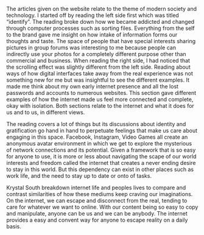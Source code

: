 The articles given on the website relate to the theme of modern society and technology. I started off by reading the left side first which was titled “identify”. The reading broke down how we became addicted and changed through computer processes such as sorting files. Everything from the self to the brand gave me insight on how intake of information forms our thoughts and taste. The space of people that have special interests sharing pictures in group forums was interesting to me because people can indirectly use your photos for a completely different purpose other than commercial and business. When reading the right side, I had noticed that the scrolling effect was slightly different from the left side. Reading about ways of how digital interfaces take away from the real experience was not something new for me but was insightful to see the different examples. It made me think about my own early internet presence and all the lost passwords and accounts to numerous websites. This section gave different examples of how the internet made us feel more connected and complete, okay with isolation. Both sections relate to the internet and what it does for us and to us, in different views. 

The reading covers a lot of things but its discussions about identity and gratification go hand in hand to perpetuate feelings that make us care about engaging in this space. Facebook, Instagram, Video Games all create an anonymous avatar environment in which we get to explore the mysterious of network connections and its potential. Given a framework that is so easy for anyone to use, it is more or less about navigating the scape of our world interests and freedom called the internet that creates a never ending desire to stay in this world. But this dependency can exist in other places such as work life, and the need to stay up to date or onto of tasks. 

Krystal South breakdown internet life and peoples lives to compare and contrast similarities of how these mediums keep craving our imaginations. On the internet, we can escape and disconnect from the real, tending to care for whatever we want to online. With our content being so easy to copy and manipulate, anyone can be us and we can be anybody. The internet provides a easy and convent way for anyone to escape reality on a daily basis.

